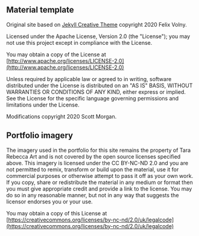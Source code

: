 ## Material template

Original site based on [Jekyll Creative Theme](https://github.com/volny/creative-theme-jekyll) copyright 2020 Felix Volny.

Licensed under the Apache License, Version 2.0 (the "License"); you may not use this project except in compliance with the License. 

You may obtain a copy of the License at [http://www.apache.org/licenses/LICENSE-2.0](http://www.apache.org/licenses/LICENSE-2.0)

Unless required by applicable law or agreed to in writing, software distributed under the License is distributed on an "AS IS" BASIS, WITHOUT WARRANTIES OR CONDITIONS OF ANY KIND, either express or implied. See the License for the specific language governing permissions and limitations under the License.

Modifications copyright 2020 Scott Morgan.

## Portfolio imagery 

The imagery used in the portfolio for this site remains the property of Tara Rebecca Art and is not covered by the open source licenses specified above. This imagery is licensed under the CC BY-NC-ND 2.0 and you are not permitted to remix, transform or build upon the material, use it for commercial purposes or otherwise attempt to pass it off as your own work. If you copy, share or redistribute the material in any medium or format then you must give appropriate credit and provide a link to the license. You may do so in any reasonable manner, but not in any way that suggests the licensor endorses you or your use.

You may obtain a copy of this License at [https://creativecommons.org/licenses/by-nc-nd/2.0/uk/legalcode](https://creativecommons.org/licenses/by-nc-nd/2.0/uk/legalcode)
